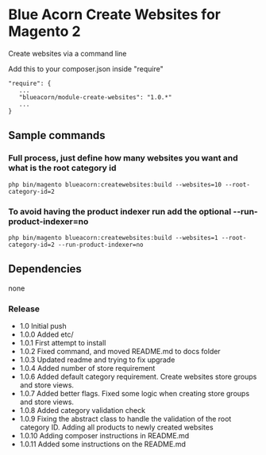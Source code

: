 # Blue Acorn Create Websites for Magento 2

Create websites via a command line

Add this to your composer.json inside "require" 
    
    "require": {
       ...
       "blueacorn/module-create-websites": "1.0.*"
       ...
    }
 
## Sample commands
    
### Full process, just define how many websites you want and what is the root category id    
    php bin/magento blueacorn:createwebsites:build --websites=10 --root-category-id=2
    
### To avoid having the product indexer run add the optional --run-product-indexer=no
    php bin/magento blueacorn:createwebsites:build --websites=1 --root-category-id=2 --run-product-indexer=no 
## Dependencies
none

### Release
* 1.0 Initial push
* 1.0.0 Added etc/
* 1.0.1 First attempt to install
* 1.0.2 Fixed command, and moved README.md to docs folder
* 1.0.3 Updated readme and trying to fix upgrade 
* 1.0.4 Added number of store requirement
* 1.0.6 Added default category requirement.  Create websites store groups and store views.
* 1.0.7 Added better flags.  Fixed some logic when creating store groups and store views.
* 1.0.8 Added category validation check
* 1.0.9 Fixing the abstract class to handle the validation of the root category ID.  Adding all products to newly created websites 
* 1.0.10 Adding composer instructions in README.md
* 1.0.11 Added some instructions on the README.md